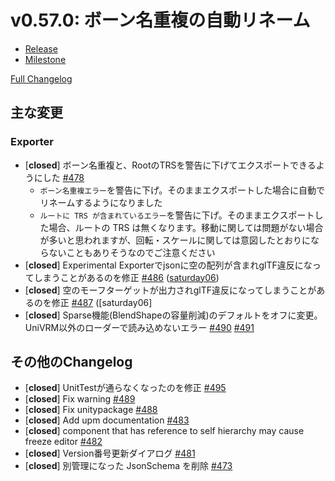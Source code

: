 # v0.57.0: ボーン名重複の自動リネーム

* [Release](https://github.com/matonnet/UniVRM/releases/tag/v0.57.0)
* [Milestone](https://github.com/matonnet/UniVRM/milestone/16?closed=1)

[Full Changelog](https://github.com/matonnet/UniVRM/compare/v0.56...v0.57.0)

## 主な変更

### Exporter
- [**closed**] ボーン名重複と、RootのTRSを警告に下げてエクスポートできるようにした [\#478](https://github.com/matonnet/UniVRM/pull/478)
  * `ボーン名重複エラー`を警告に下げ。そのままエクスポートした場合に自動でリネームするようになりました
  * `ルートに TRS が含まれているエラー`を警告に下げ。そのままエクスポートした場合、ルートの TRS は無くなります。移動に関しては問題がない場合が多いと思われますが、回転・スケールに関しては意図したとおりにならないこともありそうなのでご注意ください
- [**closed**] Experimental Exporterでjsonに空の配列が含まれglTF違反になってしまうことがあるのを修正 [\#486](https://github.com/matonnet/UniVRM/pull/486) ([saturday06](https://github.com/saturday06))
- [**closed**] 空のモーフターゲットが出力されglTF違反になってしまうことがあるのを修正 [\#487](https://github.com/matonnet/UniVRM/pull/487) ([saturday06]
- [**closed**] Sparse機能(BlendShapeの容量削減)のデフォルトをオフに変更。UniVRM以外のローダーで読み込めないエラー
[\#490](https://github.com/matonnet/UniVRM/issues/490)
[\#491](https://github.com/matonnet/UniVRM/pull/491)

## その他のChangelog

- [**closed**] UnitTestが通らなくなったのを修正 [\#495](https://github.com/matonnet/UniVRM/pull/495)
- [**closed**] Fix warning [\#489](https://github.com/matonnet/UniVRM/pull/489)
- [**closed**] Fix unitypackage [\#488](https://github.com/matonnet/UniVRM/pull/488)
- [**closed**] Add upm documentation [\#483](https://github.com/matonnet/UniVRM/pull/483)
- [**closed**] component that has reference to self hierarchy may cause freeze editor [\#482](https://github.com/matonnet/UniVRM/pull/482)
- [**closed**] Version番号更新ダイアログ [\#481](https://github.com/matonnet/UniVRM/pull/481)
- [**closed**] 別管理になった JsonSchema を削除 [\#473](https://github.com/matonnet/UniVRM/pull/473)
